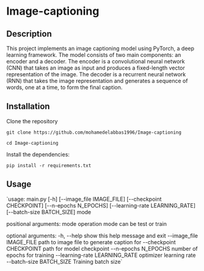 # Image-captioning
## Description

This project implements an image captioning model using PyTorch, a deep learning framework. The model consists of two main components: an encoder and a decoder. The encoder is a convolutional neural network (CNN) that takes an image as input and produces a fixed-length vector representation of the image. The decoder is a recurrent neural network (RNN) that takes the image representation and generates a sequence of words, one at a time, to form the final caption.



## Installation

Clone the repository

`git clone https://github.com/mohamedelabbas1996/Image-captioning`

`cd Image-captioning`

Install the dependencies:

`pip install -r requirements.txt`

## Usage
`usage: main.py [-h] [--image_file IMAGE_FILE] [--checkpoint CHECKPOINT] [--n-epochs N_EPOCHS] [--learning-rate LEARNING_RATE] [--batch-size BATCH_SIZE] mode

positional arguments:
  mode                  operation mode can be test or train

optional arguments:
  -h, --help            show this help message and exit
  --image_file IMAGE_FILE
                        path to image file to generate caption for
  --checkpoint CHECKPOINT
                        path for model checkpoint
  --n-epochs N_EPOCHS   number of epochs for training
  --learning-rate LEARNING_RATE
                        optimizer learning rate
  --batch-size BATCH_SIZE
                        Training batch size`
